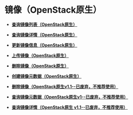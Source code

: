# 镜像（OpenStack原生）<a name="ims_03_0701"></a>

-   **[查询镜像列表（OpenStack原生）](查询镜像列表（OpenStack原生）.md)**  

-   **[查询镜像详情（OpenStack原生）](查询镜像详情（OpenStack原生）.md)**  

-   **[更新镜像信息（OpenStack原生）](更新镜像信息（OpenStack原生）.md)**  

-   **[上传镜像（OpenStack原生）](上传镜像（OpenStack原生）.md)**  

-   **[删除镜像（OpenStack原生）](删除镜像（OpenStack原生）.md)**  

-   **[创建镜像元数据（OpenStack原生）](创建镜像元数据（OpenStack原生）.md)**  

-   **[删除镜像（OpenStack原生v1.1--已废弃，不推荐使用）](删除镜像（OpenStack原生v1-1--已废弃-不推荐使用）.md)**  

-   **[查询镜像元数据（OpenStack原生v1--已废弃，不推荐使用）](查询镜像元数据（OpenStack原生v1--已废弃-不推荐使用）.md)**  

-   **[查询镜像详情（OpenStack原生 v1.1--已废弃，不推荐使用）](查询镜像详情（OpenStack原生-v1-1--已废弃-不推荐使用）.md)**  


